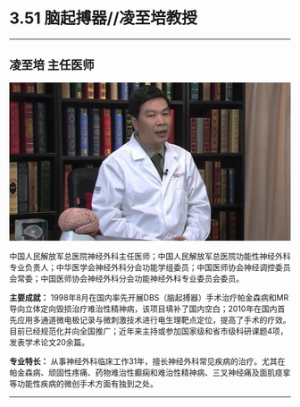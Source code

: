 # 3.51 脑起搏器//凌至培教授

---

## 凌至培 主任医师

![1679211197816](image/c03_051/1679211197816.png)

中国人民解放军总医院神经外科主任医师；中国人民解放军总医院功能性神经外科专业负责人；中华医学会神经外科分会功能学组委员；中国医师协会神经调控委员会常委；中国医师协会神经外科分会功能神经外科专业委员会委员。

 **主要成就：** 1998年8月在国内率先开展DBS（脑起搏器）手术治疗帕金森病和MR导向立体定向毁损治疗难治性精神病，该项目填补了国内空白；2010年在国内首先应用多通道微电极记录与微刺激技术进行电生理靶点定位，提高了手术的疗效。目前已经规范化并向全国推广；近年来主持或参加国家级和省市级科研课题4项，发表学术论文20余篇。

 **专业特长：** 从事神经外科临床工作31年，擅长神经外科常见疾病的治疗。尤其在帕金森病、顽固性疼痛、药物难治性癫痫和难治性精神病、三叉神经痛及面肌痉挛等功能性疾病的微创手术方面有独到之处。

---

